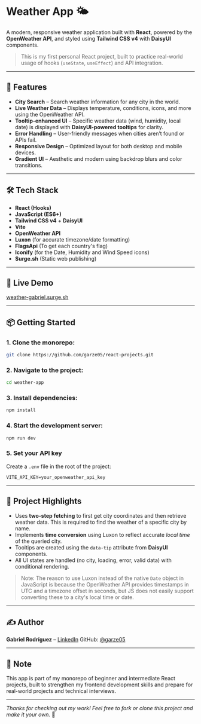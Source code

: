 # Weather App 🌤️

A modern, responsive weather application built with **React**, powered by the **OpenWeather API**, and styled using **Tailwind CSS v4** with **DaisyUI** components.

> This is my first personal React project, built to practice real-world usage of hooks (`useState`, `useEffect`) and API integration.

---

## 🚀 Features

- **City Search** – Search weather information for any city in the world.
- **Live Weather Data** – Displays temperature, conditions, icons, and more using the OpenWeather API.
- **Tooltip-enhanced UI** – Specific weather data (wind, humidity, local date) is displayed with **DaisyUI-powered tooltips** for clarity.
- **Error Handling** – User-friendly messages when cities aren’t found or APIs fail.
- **Responsive Design** – Optimized layout for both desktop and mobile devices.
- **Gradient UI** – Aesthetic and modern using backdrop blurs and color transitions.

---

## 🛠️ Tech Stack

- **React (Hooks)**
- **JavaScript (ES6+)**
- **Tailwind CSS v4** + **DaisyUI**
- **Vite**
- **OpenWeather API**
- **Luxon** (for accurate timezone/date formatting)
- **FlagsApi** (To get each country's flag)
- **Iconify** (for the Date, Humidity and Wind Speed icons)
- **Surge.sh** (Static web publishing)

---

## 🔗 Live Demo

[weather-gabriel.surge.sh](https://weather-gabriel.surge.sh)

---

## 📦 Getting Started

### 1. Clone the monorepo:

```bash
git clone https://github.com/garze05/react-projects.git
```

### 2. Navigate to the project:

```bash
cd weather-app
```

### 3. Install dependencies:

```bash
npm install
```

### 4. Start the development server:

```bash
npm run dev
```

### 5. Set your API key

Create a `.env` file in the root of the project:

```
VITE_API_KEY=your_openweather_api_key
```

---

## 📁 Project Highlights

- Uses **two-step fetching** to first get city coordinates and then retrieve weather data. This is required to find the weather of a specific city by name.
- Implements **time conversion** using Luxon to reflect accurate _local time_ of the queried city.
- Tooltips are created using the `data-tip` attribute from **DaisyUI** components.
- All UI states are handled (no city, loading, error, valid data) with conditional rendering.

> Note: The reason to use Luxon instead of the native `Date` object in JavaScript is because the OpenWeather API provides timestamps in UTC and a timezone offset in seconds, but JS does not easily support converting these to a city's local time or date.

---

## ✍️ Author

**Gabriel Rodríguez** – [LinkedIn](https://www.linkedin.com/in/gabrielrodriguezovares/)
GitHub: [@garze05](https://github.com/garze05)

---

## 📌 Note

This app is part of my monorepo of beginner and intermediate React projects, built to strengthen my frontend development skills and prepare for real-world projects and technical interviews.

---

_Thanks for checking out my work! Feel free to fork or clone this project and make it your own._ 🚀
